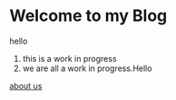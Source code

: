 # Welcome to my Blog

hello
1. this is a work in progress
2. we are all a work in progress.Hello

[about us](about.md)
